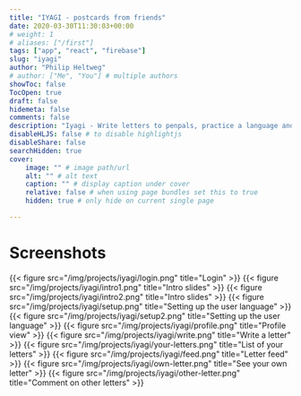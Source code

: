 ```yaml
---
title: "IYAGI - postcards from friends"
date: 2020-03-30T11:30:03+00:00
# weight: 1
# aliases: ["/first"]
tags: ["app", "react", "firebase"]
slug: "iyagi"
author: "Philip Heltweg"
# author: ["Me", "You"] # multiple authors
showToc: false
TocOpen: true
draft: false
hidemeta: false
comments: false
description: "Iyagi - Write letters to penpals, practice a language and meet new people."
disableHLJS: false # to disable highlightjs
disableShare: false
searchHidden: true
cover:
    image: "" # image path/url
    alt: "" # alt text
    caption: "" # display caption under cover
    relative: false # when using page bundles set this to true
    hidden: true # only hide on current single page

---
```


# Screenshots
{{< figure src="/img/projects/iyagi/login.png" title="Login" >}}
{{< figure src="/img/projects/iyagi/intro1.png" title="Intro slides" >}}
{{< figure src="/img/projects/iyagi/intro2.png" title="Intro slides" >}}
{{< figure src="/img/projects/iyagi/setup.png" title="Setting up the user language" >}}
{{< figure src="/img/projects/iyagi/setup2.png" title="Setting up the user language" >}}
{{< figure src="/img/projects/iyagi/profile.png" title="Profile view" >}}
{{< figure src="/img/projects/iyagi/write.png" title="Write a letter" >}}
{{< figure src="/img/projects/iyagi/your-letters.png" title="List of your letters" >}}
{{< figure src="/img/projects/iyagi/feed.png" title="Letter feed" >}}
{{< figure src="/img/projects/iyagi/own-letter.png" title="See your own letter" >}}
{{< figure src="/img/projects/iyagi/other-letter.png" title="Comment on other letters" >}}